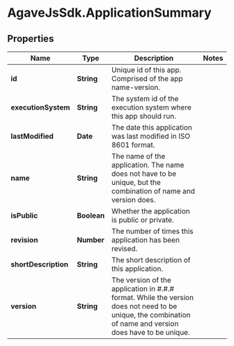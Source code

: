 # AgaveJsSdk.ApplicationSummary

## Properties
Name | Type | Description | Notes
------------ | ------------- | ------------- | -------------
**id** | **String** | Unique id of this app. Comprised of the app name-version. | 
**executionSystem** | **String** | The system id of the execution system where this app should run. | 
**lastModified** | **Date** | The date this application was last modified in ISO 8601 format. | 
**name** | **String** | The name of the application. The name does not have to be unique, but the combination of name and version does. | 
**isPublic** | **Boolean** | Whether the application is public or private. | 
**revision** | **Number** | The number of times this application has been revised. | 
**shortDescription** | **String** | The short description of this application. | 
**version** | **String** | The version of the application in #.#.# format. While the version does not need to be unique, the combination of name and version does have to be unique. | 


